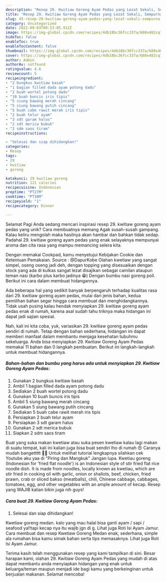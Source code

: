 ```yaml
---
description: "Resep 29. Kwitiaw Goreng Ayam Pedas yang Lezat Sekali, Sempurna"
title: "Resep 29. Kwitiaw Goreng Ayam Pedas yang Lezat Sekali, Sempurna"
slug: 45-resep-29-kwitiaw-goreng-ayam-pedas-yang-lezat-sekali-sempurna
category: Uncategorized
date: 2022-09-03T09:53:05.912Z
image: https://img-global.cpcdn.com/recipes/4db18bc36fcc337a/680x482cq70/29-kwitiaw-goreng-ayam-pedas-foto-resep-utama.jpg
hideToc: false
enableToc: true
enableTocContent: false
thumbnail: https://img-global.cpcdn.com/recipes/4db18bc36fcc337a/680x482cq70/29-kwitiaw-goreng-ayam-pedas-foto-resep-utama.jpg
cover: https://img-global.cpcdn.com/recipes/4db18bc36fcc337a/680x482cq70/29-kwitiaw-goreng-ayam-pedas-foto-resep-utama.jpg
author: Admin
authorAv: notfound
ratingvalue: 4.6
reviewcount: 5
recipeingredient:
- "2 bungkus kwitiaw basah"
- "1 bagian filled dada ayam potong dadu"
- "2 buah wortel potong dadu"
- "10 buah buncis iris tipis"
- "5 siung bawang merah cincang"
- "5 siung bawang putih cincang"
- "5 buah cabe rawit merah iris tipis"
- "2 buah telur ayam"
- "3 sdt garam halus"
- "2 sdt merica bubuk"
- "2 sdm saos tiram"
recipeinstructions:

- "Selesai dan siap dihidangkan!"
categories:
- Resep
tags:
- 29
- kwitiaw
- goreng

katakunci: 29 kwitiaw goreng 
nutrition: 121 calories
recipecuisine: Indonesian
preptime: "PT27M"
cooktime: "PT38M"
recipeyield: "1"
recipecategory: Dinner

---
```



Selamat Pagi Anda sedang mencari inspirasi resep 29. kwitiaw goreng ayam pedas yang unik? Cara membuatnya memang Agak susah-susah gampang. Kalau keliru mengolah maka hasilnya akan hambar dan bahkan tidak sedap. Padahal 29. kwitiaw goreng ayam pedas yang enak selayaknya mempunyai aroma dan cita rasa yang mampu memancing selera kita.


Dengan memakai Cookpad, kamu menyetujui Kebijakan Cookie dan Ketentuan Pemakaian. Source : @DapurKobe Olahan kwetiaw yang sangat simpel, oseng oseng jadi deh, dengan topping yang disesuaikan dengan stock yang ada di kulkas sangat lezat disajikan sebagai camilan ataupun teman nasi (karbo plus karbo jadinya 😁) Dengan bumbu nasi goreng poll. Berikut ini cara dalam membuat hidangannya.

Ada beberapa hal yang sedikit banyak berpengaruh terhadap kualitas rasa dari 29. kwitiaw goreng ayam pedas, mulai dari jenis bahan, kedua pemilihan bahan segar hingga cara membuat dan menghidangkannya. Tidak usah pusing kalau hendak menyiapkan 29. kwitiaw goreng ayam pedas enak di rumah, karena asal sudah tahu triknya maka hidangan ini dapat jadi sajian spesial.


Nah, kali ini kita coba, yuk, variasikan 29. kwitiaw goreng ayam pedas sendiri di rumah. Tetap dengan bahan sederhana, hidangan ini dapat memberi manfaat dalam membantu menjaga kesehatan tubuhmu sekeluarga. Anda bisa menyiapkan 29. Kwitiaw Goreng Ayam Pedas memakai 11 bahan dan 0 langkah pembuatan. Berikut ini langkah-langkah untuk membuat hidangannya.

<!--inarticleads1-->

##### Bahan-bahan dan bumbu yang harus ada untuk menyiapkan 29. Kwitiaw Goreng Ayam Pedas:

1. Gunakan 2 bungkus kwitiaw basah
1. Ambil 1 bagian filled dada ayam potong dadu
1. Sediakan 2 buah wortel potong dadu
1. Gunakan 10 buah buncis iris tipis
1. Ambil 5 siung bawang merah cincang
1. Gunakan 5 siung bawang putih cincang
1. Sediakan 5 buah cabe rawit merah iris tipis
1. Persiapkan 2 buah telur ayam
1. Persiapkan 3 sdt garam halus
1. Gunakan 2 sdt merica bubuk
1. Siapkan 2 sdm saos tiram


Buat yang suka makan kwetiaw atau suka pesen kwetiaw kalau lagi makan di suatu tempat, kali ini kalian juga bisa buat sendiri lho di rumah 😍 Caranya mudah bangettttt 👌🏼 Untuk melihat tutorial lengkapnya silahkan cek Youtube aku yaa di &#34;Piring dan Mangkuk&#34; Jangan lupa. Kwetiau goreng (Indonesian for &#39;fried flat noodle&#39;) is an Indonesian style of stir fried flat rice noodle dish. It is made from noodles, locally known as kwetiau, which are stir fried in cooking oil with garlic, onion or shallots, beef, chicken, fried prawn, crab or sliced bakso (meatballs), chili, Chinese cabbage, cabbages, tomatoes, egg, and other vegetables with an ample amount of kecap. Resep yang WAJIB kalian bikin juga nih guys! 

<!--inarticleads2-->

##### Cara buat 29. Kwitiaw Goreng Ayam Pedas:


1. Selesai dan siap dihidangkan!

Kwetiaw goreng medan. kalo yang mau halal bisa ganti ayam / sapi / seafood ya!!tapi kecap nya itu wajib jgn di g. Lihat juga Roti Isi Ayam Jamur. Cara membuat dan resep Kwetiaw Goreng Medan enak, sederhana, simple ala rumahan bisa kamu simak bahan serta tips memasaknya. Lihat juga Roti Isi Ayam Jamur. 

Terima kasih telah menggunakan resep yang kami tampilkan di sini. Besar harapan kami, olahan 29. Kwitiaw Goreng Ayam Pedas yang mudah di atas dapat membantu anda menyiapkan hidangan yang enak untuk keluarga/teman maupun menjadi ide bagi kamu yang berkeinginan untuk berjualan makanan. Selamat mencoba!
